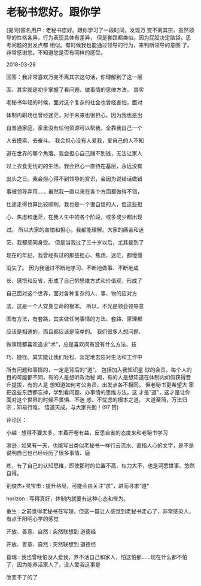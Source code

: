 # 老秘书您好。跟你学

(提问)匿名用户 : 老秘书您好。跟你学习了一段时间，发现万 变不离其宗。虽然领导的性格各异，行为表现具体有差异， 但是套路都类似。因为屁股决定脑袋，思考问题的出发点都 相似。有时候我也能通过领导的行为，来判断领导的意图 了。非常感谢您。不知道您是否有同样的感受。

2018-03-28

回答：我非常喜欢万变不离其宗这句话，你理解到了这一层

面，其实就是初步掌握了看问题、做事情的思维方法。 其实

老秘书年轻的时候，面对这个复杂的社会也曾经害怕，面对

体制内职场也曾经迷茫，对于未来也很担心。因为我也是出

自普通家庭，家里没有任何资源可以帮我，全靠我自己一个

人去摸索、去奋斗。 我会担心没有人爱我，爱自己的人不知

道在世界的哪个角落。我会担心自己赚不到钱，无法让家人

过上衣食无忧的的生活。我会担心一直待在基层，永远没有

出头之日。我会担心得不到领导的赏识，会因为说错话做错

事被领导弃用…… 虽然我一直以来在各个方面都做得不错，

仕途走得也算比较顺利，我也是一个很自信的人，但这些担

心、焦虑和迷茫，在我人生中的各个阶段，或多或少都出现

过。 所以大家的害怕和担心，我都能理解。大家的痛苦和迷

茫，我都感同身受。 但是当我过了三十岁以后，尤其是到了

现在的年纪，我曾经有过的那些担心、焦虑、迷茫，都慢慢

消失了。 因为我通过不断地学习、不断地做事、不断地成

长、感悟和反省，形成了自己的思维方式和价值观，形成了

自己面对这个世界，面对各种复杂的人、事、物的应对方

法，这是一个人安身立命的根本。 所以，不光是领会领导意

图有方法，有套路，其实做任何事情的方法、套路、原理都

应该是相通的，而且都应该是简单的。 我们很多人想问题、

做事情都喜欢追求“术”，总是喜欢问有没有什么方法、技

巧、捷径。其实能让我们轻松、淡定地去应对生活和工作中

所有问题和事情的，一定是背后的“道”。 包括加入我知识星 球的会员，每个人的目的可能都不同，有的人是想听政治秘 闻，有的人是想知道在体制内如何获得晋升提拔，有的人是 想知道如何考公务员，出发点各不相同。 但老秘书更希望大 家把这些东西都忘掉，学到看问题、办事情的思维方法，这 才是“道”，这才是让你面对这个世界的时候不畏惧、不迷 惑、不忧虑的根本之道。 大道至简，万法归宗；知易行难， 悟道天成。与大家共勉！(97 赞)

评论区：

小越 : 想得不要太多，本着开卷有益，反思自省的态度来和老秘书学习

渺逊 : 如果有一天，也能写出类似老秘书一样行云流水、直指人心的文字，是不是说明自己也已经经历了很多事情、磨

炼，有了自己的认知思维，即使那时的位置不高、权力大不，也是洞悉世事、悠然自得。

别俊杰+灵宝市 : 提升格局，可能会由关注“求”，进而寻求“道”

horizon : 写得真好，体制内就要有这种心态和修为。

重生 : 之前觉得老秘书在写理，但这一篇让人感觉到老秘书走心了，非常感染人，有点王阳明心学的感觉

开放、善意、自然 : 突然联想到 道德经

开放、善意、自然 : 突然联想到 道德经

葛瑞 : 我也曾经怕没人爱我，养不活自己和家人，怕这怕那……现在什么都不怕了，因为能养活家人了，没人爱我这事是

改变不了的了